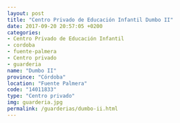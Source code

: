 ```yaml
---
layout: post
title: "Centro Privado de Educación Infantil Dumbo II"
date: 2017-09-20 20:57:05 +0200
categories:
- Centro Privado de Educación Infantil
- cordoba
- fuente-palmera
- Centro privado
- guarderia
name: "Dumbo II"
province: "Córdoba"
location: "Fuente Palmera"
code: "14011833"
type: "Centro privado"
img: guarderia.jpg
permalink: /guarderias/dumbo-ii.html
---
```

